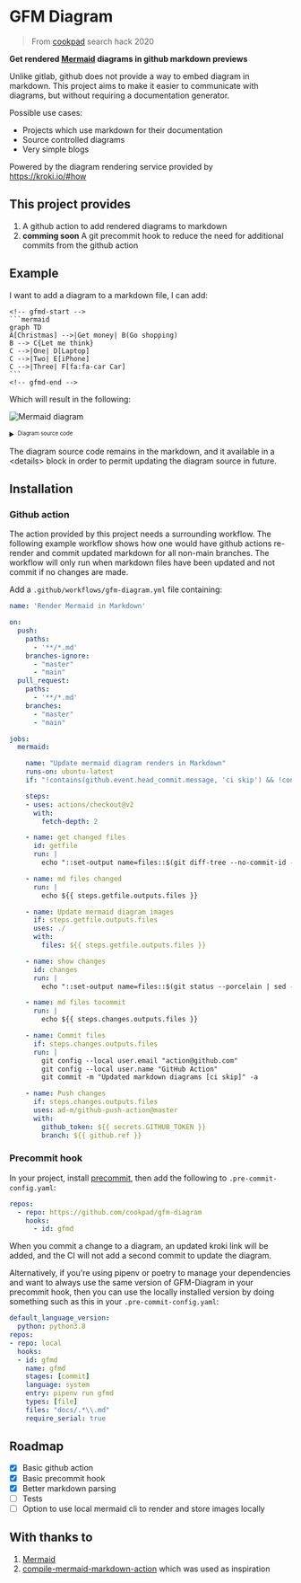 # GFM Diagram

> From [cookpad](https://cookpad.com) search hack 2020


**Get rendered [Mermaid](https://mermaid-js.github.io/mermaid/#/) diagrams in github markdown previews**

Unlike gitlab, github does not provide a way to embed diagram in markdown. This project aims to make it easier to communicate with diagrams, but without requiring a documentation generator.

Possible use cases:

- Projects which use markdown for their documentation
- Source controlled diagrams
- Very simple blogs

Powered by the diagram rendering service provided by https://kroki.io/#how

## This project provides

1. A github action to add rendered diagrams to markdown
1. **comming soon** A git precommit hook to reduce the need for additional commits from the github action

## Example

I want to add a diagram to a markdown file, I can add:

    <!-- gfmd-start -->
    ```mermaid
    graph TD
    A[Christmas] -->|Get money| B(Go shopping)
    B --> C{Let me think}
    C -->|One| D[Laptop]
    C -->|Two| E[iPhone]
    C -->|Three| F[fa:fa-car Car]
    ```
    <!-- gfmd-end -->

Which will result in the following:

<!-- gfmd-start -->
![Mermaid diagram](https://kroki.io/mermaid/svg/eNpLL0osyFAIceFyjHbOKMosLslNLI5V0NW1q3FPLVHIzc9LraxRcNJwz1cozsgvKMjMS9fkcgLJKzhX-4BUpCqUZGTmZddyOYN1-eel1ii4RPskFpTkF8RCBUPK82sUXKMzAzKA5sEFM4pSgWrdotMSrdISdZMTixScE4tiAXpCLw8=)

<details>
<summary><sup><sub>Diagram source code</sub></sup></summary>

```mermaid
graph TD
A[Christmas] -->|Get money| B(Go shopping)
B --> C{Let me think}
C -->|One| D[Laptop]
C -->|Two| E[iPhone]
C -->|Three| F[fa:fa-car Car]
```
</details>
<!-- gfmd-end -->

The diagram source code remains in the markdown, and it available in a &lt;details> block in order to permit updating the diagram source in future.

## Installation

### Github action

The action provided by this project needs a surrounding workflow. The following example workflow shows how one would have github actions re-render and commit updated markdown for all non-main branches. The workflow will only run when markdown files have been updated and not commit if no changes are made.

Add a `.github/workflows/gfm-diagram.yml` file containing:

```yaml
name: 'Render Mermaid in Markdown'

on:
  push:
    paths:
      - '**/*.md'
    branches-ignore:
      - "master"
      - "main"
  pull_request:
    paths:
      - '**/*.md'
    branches:
      - "master"
      - "main"

jobs:
  mermaid:

    name: "Update mermaid diagram renders in Markdown"
    runs-on: ubuntu-latest
    if: "!contains(github.event.head_commit.message, 'ci skip') && !contains(github.event.head_commit.message, 'skip ci')"

    steps:
    - uses: actions/checkout@v2
      with:
        fetch-depth: 2

    - name: get changed files
      id: getfile
      run: |
        echo "::set-output name=files::$(git diff-tree --no-commit-id --name-only -r ${{ github.sha }} | grep -e '.*\.md$' | xargs)"

    - name: md files changed
      run: |
        echo ${{ steps.getfile.outputs.files }}

    - name: Update mermaid diagram images
      if: steps.getfile.outputs.files
      uses: ./
      with:
        files: ${{ steps.getfile.outputs.files }}

    - name: show changes
      id: changes
      run: |
        echo "::set-output name=files::$(git status --porcelain | sed -e 's!.*/!!' | xargs)"

    - name: md files tocommit
      run: |
        echo ${{ steps.changes.outputs.files }}

    - name: Commit files
      if: steps.changes.outputs.files
      run: |
        git config --local user.email "action@github.com"
        git config --local user.name "GitHub Action"
        git commit -m "Updated markdown diagrams [ci skip]" -a

    - name: Push changes
      if: steps.changes.outputs.files
      uses: ad-m/github-push-action@master
      with:
        github_token: ${{ secrets.GITHUB_TOKEN }}
        branch: ${{ github.ref }}

```

### Precommit hook

In your project, install [precommit](https://pre-commit.com/), then add the following to `.pre-commit-config.yaml`:

```yaml
repos:
  - repo: https://github.com/cookpad/gfm-diagram
    hooks:
      - id: gfmd
```

When you commit a change to a diagram, an updated kroki link will be added, and the CI will not add a second commit to update the diagram.

Alternatively, if you're using pipenv or poetry to manage your dependencies and want to always use the same version of GFM-Diagram in your precommit hook, then you can use the locally installed version by doing something such as this in your `.pre-commit-config.yaml`:

```yaml
default_language_version:
  python: python3.8
repos:
- repo: local
  hooks:
  - id: gfmd
    name: gfmd
    stages: [commit]
    language: system
    entry: pipenv run gfmd
    types: [file]
    files: "docs/.*\\.md"
    require_serial: true
```

## Roadmap

- [x] Basic github action
- [x] Basic precommit hook
- [x] Better markdown parsing
- [ ] Tests
- [ ] Option to use local mermaid cli to render and store images locally

## With thanks to

1. [Mermaid](https://mermaid-js.github.io/mermaid/#/)
1. [compile-mermaid-markdown-action](https://github.com/neenjaw/compile-mermaid-markdown-action) which was used as inspiration
